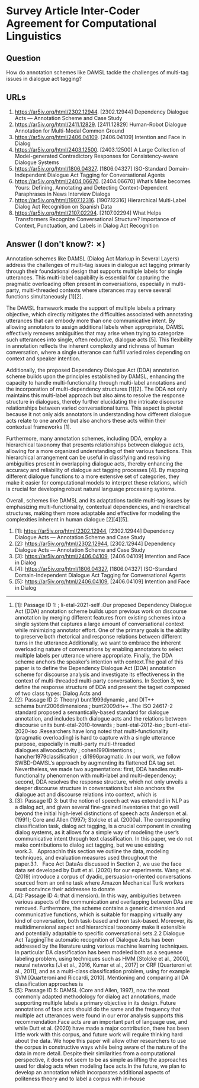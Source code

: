 # Survey Article Inter-Coder Agreement for Computational Linguistics

## Question

How do annotation schemes like DAMSL tackle the challenges of multi-tag issues in dialogue act tagging?

## URLs

1. https://ar5iv.org/html/2302.12944. [2302.12944] Dependency Dialogue Acts — Annotation Scheme and Case Study
2. https://ar5iv.org/html/2411.12829. [2411.12829] Human-Robot Dialogue Annotation for Multi-Modal Common Ground
3. https://ar5iv.org/html/2406.04109. [2406.04109] Intention and Face in Dialog
4. https://ar5iv.org/html/2403.12500. [2403.12500] A Large Collection of Model-generated Contradictory Responses for Consistency-aware Dialogue Systems
5. https://ar5iv.org/html/1806.04327. [1806.04327] ISO-Standard Domain-Independent Dialogue Act Tagging for Conversational Agents
6. https://ar5iv.org/html/2404.06670. [2404.06670] What’s Mine becomes Yours: Defining, Annotating and Detecting Context-Dependent Paraphrases in News Interview Dialogs
7. https://ar5iv.org/html/1907.12316. [1907.12316] Hierarchical Multi-Label Dialog Act Recognition on Spanish Data
8. https://ar5iv.org/html/2107.02294. [2107.02294] What Helps Transformers Recognize Conversational Structure? Importance of Context, Punctuation, and Labels in Dialog Act Recognition

## Answer (I don't know?: ✗)

Annotation schemes like DAMSL (Dialog Act Markup in Several Layers) address the challenges of multi-tag issues in dialogue act tagging primarily through their foundational design that supports multiple labels for single utterances. This multi-label capability is essential for capturing the pragmatic overloading often present in conversations, especially in multi-party, multi-threaded contexts where utterances may serve several functions simultaneously [1][2].

The DAMSL framework made the support of multiple labels a primary objective, which directly mitigates the difficulties associated with annotating utterances that can embody more than one communicative intent. By allowing annotators to assign additional labels when appropriate, DAMSL effectively removes ambiguities that may arise when trying to categorize such utterances into single, often reductive, dialogue acts [5]. This flexibility in annotation reflects the inherent complexity and richness of human conversation, where a single utterance can fulfill varied roles depending on context and speaker intention.

Additionally, the proposed Dependency Dialogue Act (DDA) annotation scheme builds upon the principles established by DAMSL, enhancing the capacity to handle multi-functionality through multi-label annotations and the incorporation of multi-dependency structures [1][2]. The DDA not only maintains this multi-label approach but also aims to resolve the response structure in dialogues, thereby further elucidating the intricate discourse relationships between varied conversational turns. This aspect is pivotal because it not only aids annotators in understanding how different dialogue acts relate to one another but also anchors these acts within their contextual frameworks [1].

Furthermore, many annotation schemes, including DDA, employ a hierarchical taxonomy that presents relationships between dialogue acts, allowing for a more organized understanding of their various functions. This hierarchical arrangement can be useful in classifying and resolving ambiguities present in overlapping dialogue acts, thereby enhancing the accuracy and reliability of dialogue act tagging processes [4]. By mapping different dialogue functions to a more extensive set of categories, they make it easier for computational models to interpret these relations, which is crucial for developing robust natural language processing systems.

Overall, schemes like DAMSL and its adaptations tackle multi-tag issues by emphasizing multi-functionality, contextual dependencies, and hierarchical structures, making them more adaptable and effective for modeling the complexities inherent in human dialogue [2][4][5].

1. [1]:  https://ar5iv.org/html/2302.12944, [2302.12944] Dependency Dialogue Acts — Annotation Scheme and Case Study
2. [2]:  https://ar5iv.org/html/2302.12944, [2302.12944] Dependency Dialogue Acts — Annotation Scheme and Case Study
3. [3]:  https://ar5iv.org/html/2406.04109, [2406.04109] Intention and Face in Dialog
4. [4]:  https://ar5iv.org/html/1806.04327, [1806.04327] ISO-Standard Domain-Independent Dialogue Act Tagging for Conversational Agents
5. [5]:  https://ar5iv.org/html/2406.04109, [2406.04109] Intention and Face in Dialog
---
1. [1]:  Passage ID 1: ; li-etal-2021-self .Our proposed Dependency Dialogue Act (DDA) annotation scheme builds upon previous work on discourse annotation by merging different features from existing schemes into a single system that captures a large amount of conversational context while minimizing annotator effort. One of the primary goals is the ability to preserve both rhetorical and response relations between different turns in the utterance.Additionally, we want to embrace the inherent overloading nature of conversations by enabling annotators to select multiple labels per utterance where appropriate. Finally, the DDA scheme anchors the speaker’s intention with context.The goal of this paper is to define the Dependency Dialogue Act (DDA) annotation scheme for discourse analysis and investigate its effectiveness in the context of multi-threaded multi-party conversations. In Section 3, we define the response structure of DDA and present the tagset composed of two class types: Dialog Acts and
2. [2]:  Passage ID 2: Theory) bunt1999dynamic , and DIT++ schema bunt2006dimensions ; bunt2009dit++ .The ISO 24617-2 standard proposed a semantically-based standard for dialogue annotation, and includes both dialogue acts and the relations between discourse units bunt-etal-2010-towards ; bunt-etal-2012-iso ; bunt-etal-2020-iso .Researchers have long noted that multi-functionality (pragmatic overloading) is hard to capture with a single utterance purpose, especially in multi-party multi-threaded dialogues allwoodactivity ; cohen1990intentions ; hancher1979classification ; di1996pragmatic .In our work, we follow SWBD-DAMSL’s approach by augmenting its flattened DA tag set. Nevertheless, we made two augmentations: first, DDA handles multi-functionality phenomenon with multi-label and multi-dependency; second, DDA resolves the response structure, which not only unveils a deeper discourse structure in conversations but also anchors the dialogue act and discourse relations into context, which is
3. [3]:  Passage ID 3: but the notion of speech act was extended in NLP as a dialog act, and given several fine-grained inventories that go well beyond the initial high-level distinctions of speech acts Anderson et al. (1991); Core and Allen (1997); Stolcke et al. (2000a). The corresponding classification task, dialog act tagging, is a crucial component in creating dialog systems, as it allows for a simple way of modeling the user’s communicative intent through text classification. In this paper, we do not make contributions to dialog act tagging, but we use existing work.3.   ApproachIn this section we outline the data, modeling techniques, and evaluation measures used throughout the paper.3.1.   Face Act DataAs discussed in Section 2, we use the face data set developed by Dutt et al. (2020) for our experiments. Wang et al. (2019) introduce a corpus of dyadic, persuasion-oriented conversations sourced from an online task where Amazon Mechanical Turk workers must convince their addressee to donate
4. [4]:  Passage ID 4: that dimension). In this way, ambiguities between various aspects of the communication and overlapping between DAs are removed. Furthermore, the scheme contains a generic dimension and communicative functions, which is suitable for mapping virtually any kind of conversation, both task-based and non task-based. Moreover, its multidimensional aspect and hierarchical taxonomy make it extensible and potentially adaptable to specific conversational sets.2.2 Dialogue Act TaggingThe automatic recognition of Dialogue Acts has been addressed by the literature using various machine learning techniques. In particular DA classification has been modeled both as a sequence labeling problem, using techniques such as HMM [Stolcke et al., 2000], neural networks [Ji et al., 2016, Kumar et al., 2017] or CRF [Quarteroni et al., 2011], and as a multi-class classification problem, using for example SVM [Quarteroni and Riccardi, 2010]. Mentioning and comparing all DA classification approaches is
5. [5]:  Passage ID 5: DAMSL (Core and Allen, 1997), now the most commonly adapted methodology for dialog act annotations, made supporting multiple labels a primary objective in its design. Future annotations of face acts should do the same and the frequency that multiple act utterances were found in our error analysis supports this recommendation.Face acts are an important part of language use, and while Dutt et al. (2020) have made a major contribution, there has been little work with this corpus, and future work will require thinking hard about the data. We hope this paper will allow other researchers to use the corpus in constructive ways while being aware of the nature of the data in more detail. Despite their similarities from a computational perspective, it does not seem to be as simple as lifting the approaches used for dialog acts when modeling face acts.In the future, we plan to develop an annotation which incorporates additional aspects of politeness theory and to label a corpus with in-house